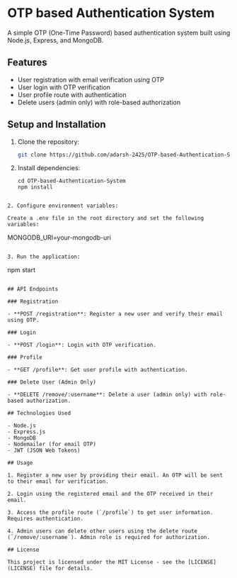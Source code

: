 # OTP based Authentication System

A simple OTP (One-Time Password) based authentication system built using Node.js, Express, and MongoDB.

## Features

- User registration with email verification using OTP
- User login with OTP verification
- User profile route with authentication
- Delete users (admin only) with role-based authorization

## Setup and Installation

1. Clone the repository:

   ```bash
   git clone https://github.com/adarsh-2425/OTP-based-Authentication-System.git
   
1. Install dependencies:
   ```
   cd OTP-based-Authentication-System
   npm install
  ```
  
2. Configure environment variables:  

Create a .env file in the root directory and set the following variables:

```
MONGODB_URI=your-mongodb-uri
```

3. Run the application:

```
npm start
```

## API Endpoints

### Registration

- **POST /registration**: Register a new user and verify their email using OTP.

### Login

- **POST /login**: Login with OTP verification.

### Profile

- **GET /profile**: Get user profile with authentication.

### Delete User (Admin Only)

- **DELETE /remove/:username**: Delete a user (admin only) with role-based authorization.

## Technologies Used

- Node.js
- Express.js
- MongoDB
- Nodemailer (for email OTP)
- JWT (JSON Web Tokens)

## Usage

1. Register a new user by providing their email. An OTP will be sent to their email for verification.

2. Login using the registered email and the OTP received in their email.

3. Access the profile route (`/profile`) to get user information. Requires authentication.

4. Admin users can delete other users using the delete route (`/remove/:username`). Admin role is required for authorization.

## License

This project is licensed under the MIT License - see the [LICENSE](LICENSE) file for details.


